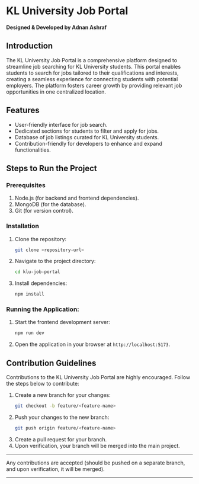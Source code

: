 # KL University Job Portal

**Designed & Developed by Adnan Ashraf**

## Introduction
The KL University Job Portal is a comprehensive platform designed to streamline job searching for KL University students. This portal enables students to search for jobs tailored to their qualifications and interests, creating a seamless experience for connecting students with potential employers. The platform fosters career growth by providing relevant job opportunities in one centralized location.

## Features
- User-friendly interface for job search.
- Dedicated sections for students to filter and apply for jobs.
- Database of job listings curated for KL University students.
- Contribution-friendly for developers to enhance and expand functionalities.

## Steps to Run the Project

### Prerequisites
1. Node.js (for backend and frontend dependencies).
2. MongoDB (for the database).
3. Git (for version control).

### Installation
1. Clone the repository:
   ```bash
   git clone <repository-url>
   ```
2. Navigate to the project directory:
   ```bash
   cd klu-job-portal
   ```
3. Install dependencies:
   ```bash
   npm install
   ```

### Running the Application:
1. Start the frontend development server:
   ```bash
   npm run dev
   ```
2. Open the application in your browser at `http://localhost:5173`.

## Contribution Guidelines
Contributions to the KL University Job Portal are highly encouraged. Follow the steps below to contribute:
1. Create a new branch for your changes:
   ```bash
   git checkout -b feature/<feature-name>
   ```
2. Push your changes to the new branch:
   ```bash
   git push origin feature/<feature-name>
   ```
3. Create a pull request for your branch.
4. Upon verification, your branch will be merged into the main project.

---

Any contributions are accepted (should be pushed on a separate branch, and upon verification, it will be merged).

---


